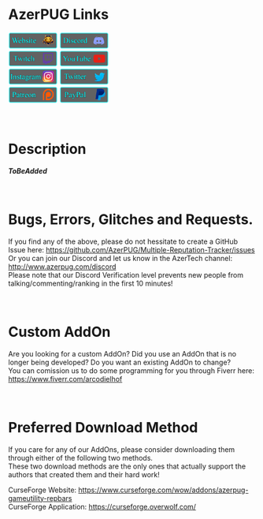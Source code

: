 # AzerPUG Links
<a href="http://www.azerpug.com" target="_blank"><img src="https://github.com/AzerPUG/AZP-Files/raw/main/Panels/Website%20Panel.png" width="100" /></a> <a href="http://www.azerpug.com/discord" target="_blank"><img src="https://github.com/AzerPUG/AZP-Files/raw/main/Panels/Discord%20Panel.png" width="100" /></a>
<br />
<a href="http://www.twitch.tv/AzerPUG" target="_blank"><img src="https://github.com/AzerPUG/AZP-Files/raw/main/Panels/Twitch%20Panel.png" width="100" /></a> <a href="https://www.youtube.com/channel/UClMRIcLGE_0SODpOrP8AVlQ" target="_blank"><img src="https://github.com/AzerPUG/AZP-Files/raw/main/Panels/YouTube%20Panel.png" width="100" /></a>
<br />
<a href="https://www.instagram.com/azerpug/" target="_blank"><img src="https://github.com/AzerPUG/AZP-Files/raw/main/Panels/Instagram%20Panel.png" width="100" /></a> <a href="https://twitter.com/azerpug" target="_blank"><img src="https://github.com/AzerPUG/AZP-Files/raw/main/Panels/Twitter%20Panel.png" width="100" /></a>
<br />
<a href="https://www.patreon.com/AzerPUG" target="_blank"><img src="https://github.com/AzerPUG/AZP-Files/raw/main/Panels/Patreon%20Panel.png" width="100" /></a> <a href="https://www.paypal.com/donate?hosted_button_id=V4M8A5PPJWZLE" target="_blank"><img src="https://github.com/AzerPUG/AZP-Files/raw/main/Panels/PayPal%20Panel.png" width="100" /></a>
<br />
<br />
<br />
# Description
***ToBeAdded***
<br />
<br />
<br />
# Bugs, Errors, Glitches and Requests.
If you find any of the above, please do not hessitate to create a GitHub Issue here: https://github.com/AzerPUG/Multiple-Reputation-Tracker/issues<br />
Or you can join our Discord and let us know in the AzerTech channel: http://www.azerpug.com/discord<br />
Please note that our Discord Verification level prevents new people from talking/commenting/ranking in the first 10 minutes!
<br />
<br />
<br />
# Custom AddOn
Are you looking for a custom AddOn? Did you use an AddOn that is no longer being developed? Do you want an existing AddOn to change?<br />
You can comission us to do some programming for you through Fiverr here: https://www.fiverr.com/arcodielhof
<br />
<br />
<br />
# Preferred Download Method
If you care for any of our AddOns, please consider downloading them through either of the following two methods.<br />
These two download methods are the only ones that actually support the authors that created them and their hard work!

CurseForge Website: https://www.curseforge.com/wow/addons/azerpug-gameutility-repbars<br />
CurseForge Application: https://curseforge.overwolf.com/
